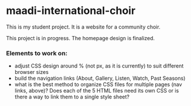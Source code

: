 # maadi-international-choir
This is my student project. It is a website for a community choir. 

This project is in progress. The homepage design is finalized.

### Elements to work on:

* adjust CSS design around % (not px, as it is currently) to suit different browser sizes
* build the navigation links (About, Gallery, Listen, Watch, Past Seasons)
* what is the best method to organize CSS files for multiple pages (nav links, above)? Does each of the 5 HTML files need its own CSS or is there a way to link them to a single style sheet?
